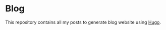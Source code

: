 # Blog

This repository contains all my posts to generate blog website using [Hugo](https://gohugo.io/).